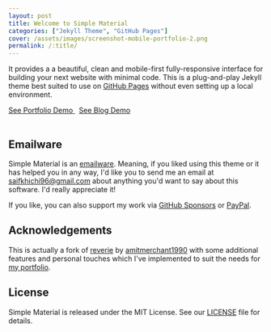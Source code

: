 ```yaml
---
layout: post
title: Welcome to Simple Material
categories: ["Jekyll Theme", "GitHub Pages"]
cover: /assets/images/screenshot-mobile-portfolio-2.png
permalink: /:title/
---
```


It provides a a beautiful, clean and mobile-first fully-responsive interface for building your next website with minimal code. This is a plug-and-play Jekyll theme best suited to use on [GitHub Pages](https://pages.github.com) without even setting up a local environment.

<div>
  <span>
    <a class='mdc-button mdc-button--unelevated' href='https://www.saifkhichi.com/projects/'>
      <span class='mdc-button__ripple'></span>
      <span class='mdc-button__label'>See Portfolio Demo</span>
    </a>
  </span>
  &nbsp;
  <span>
    <a class='mdc-button mdc-button--outlined' href='https://www.saifkhichi.com/blog/' target='_blank'>
      <span class='mdc-button__ripple'></span>
      <span class='mdc-button__label'>See Blog Demo</span>
    </a>
  </span>
</div>
<br>


## <i id='emailware'></i>Emailware

Simple Material is an [emailware](https://en.wiktionary.org/wiki/emailware). Meaning, if you liked using this theme or it has helped you in any way, I'd like you to send me an email at [saifkhichi96@gmail.com](mailto://saifkhichi96@gmail.com) about anything you'd want to say about this software. I'd really appreciate it!

If you like, you can also support my work via [GitHub Sponsors](https://github.com/sponsors/saifkhichi96) or [PayPal](https://www.paypal.com/paypalme/saifkhichi06).

## <i id='acknowledge'></i>Acknowledgements

This is actually a fork of [reverie](https://github.com/amitmerchant1990/reverie) by [amitmerchant1990](https://github.com/amitmerchant1990/) with some additional features and personal touches which I've implemented to suit the needs for [my portfolio](https://www.saifkhichi.com/).

## <i id='license'></i>License

Simple Material is released under the MIT License. See our [LICENSE](https://github.com/saifkhichi96/simple-material/blob/master/LICENSE) file for details.
